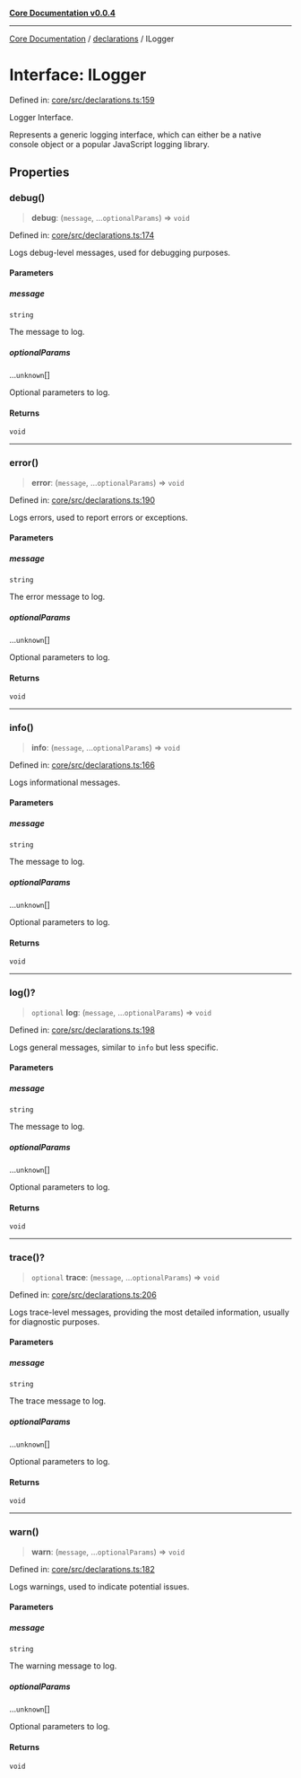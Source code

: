 [**Core Documentation v0.0.4**](../../README.md)

***

[Core Documentation](../../modules.md) / [declarations](../README.md) / ILogger

# Interface: ILogger

Defined in: [core/src/declarations.ts:159](https://github.com/stonemjs/core/blob/2adc2da4c7e3b5a9f593c198ba7e8ad639651777/src/declarations.ts#L159)

Logger Interface.

Represents a generic logging interface, which can either be a native console object or a popular JavaScript logging library.

## Properties

### debug()

> **debug**: (`message`, ...`optionalParams`) => `void`

Defined in: [core/src/declarations.ts:174](https://github.com/stonemjs/core/blob/2adc2da4c7e3b5a9f593c198ba7e8ad639651777/src/declarations.ts#L174)

Logs debug-level messages, used for debugging purposes.

#### Parameters

##### message

`string`

The message to log.

##### optionalParams

...`unknown`[]

Optional parameters to log.

#### Returns

`void`

***

### error()

> **error**: (`message`, ...`optionalParams`) => `void`

Defined in: [core/src/declarations.ts:190](https://github.com/stonemjs/core/blob/2adc2da4c7e3b5a9f593c198ba7e8ad639651777/src/declarations.ts#L190)

Logs errors, used to report errors or exceptions.

#### Parameters

##### message

`string`

The error message to log.

##### optionalParams

...`unknown`[]

Optional parameters to log.

#### Returns

`void`

***

### info()

> **info**: (`message`, ...`optionalParams`) => `void`

Defined in: [core/src/declarations.ts:166](https://github.com/stonemjs/core/blob/2adc2da4c7e3b5a9f593c198ba7e8ad639651777/src/declarations.ts#L166)

Logs informational messages.

#### Parameters

##### message

`string`

The message to log.

##### optionalParams

...`unknown`[]

Optional parameters to log.

#### Returns

`void`

***

### log()?

> `optional` **log**: (`message`, ...`optionalParams`) => `void`

Defined in: [core/src/declarations.ts:198](https://github.com/stonemjs/core/blob/2adc2da4c7e3b5a9f593c198ba7e8ad639651777/src/declarations.ts#L198)

Logs general messages, similar to `info` but less specific.

#### Parameters

##### message

`string`

The message to log.

##### optionalParams

...`unknown`[]

Optional parameters to log.

#### Returns

`void`

***

### trace()?

> `optional` **trace**: (`message`, ...`optionalParams`) => `void`

Defined in: [core/src/declarations.ts:206](https://github.com/stonemjs/core/blob/2adc2da4c7e3b5a9f593c198ba7e8ad639651777/src/declarations.ts#L206)

Logs trace-level messages, providing the most detailed information, usually for diagnostic purposes.

#### Parameters

##### message

`string`

The trace message to log.

##### optionalParams

...`unknown`[]

Optional parameters to log.

#### Returns

`void`

***

### warn()

> **warn**: (`message`, ...`optionalParams`) => `void`

Defined in: [core/src/declarations.ts:182](https://github.com/stonemjs/core/blob/2adc2da4c7e3b5a9f593c198ba7e8ad639651777/src/declarations.ts#L182)

Logs warnings, used to indicate potential issues.

#### Parameters

##### message

`string`

The warning message to log.

##### optionalParams

...`unknown`[]

Optional parameters to log.

#### Returns

`void`
